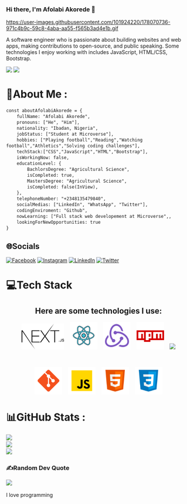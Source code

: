 ### Hi there, I'm Afolabi Akorede 👋

https://user-images.githubusercontent.com/101924220/178070736-971c4b9c-59c8-4aba-aa55-f565b3ad4e1b.gif

A software engineer who is passionate about building websites and web apps, making contributions to open-source, and public speaking. Some technologies I enjoy working with includes JavaScript, HTML/CSS, Bootstrap.

<img src = "https://camo.githubusercontent.com/683e2187241c641430216c864ce93fc5a0e0dfb232c5a01d1c54b54d63aa8cb2/68747470733a2f2f63646e2e6472696262626c652e636f6d2f75736572732f313136323037372f73637265656e73686f74732f333834383931342f70726f6772616d6d65722e676966" style="width: 300px">  <img src="https://camo.githubusercontent.com/18ce5f699367154406817e838d922e74f1d53abea421410b381a64f2c1725af9/68747470733a2f2f6d656469612e67697068792e636f6d2f6d656469612f4168337a4848376876735342322f67697068792e676966" style="width: 300px">

# 💫About Me :
``` 
const aboutAfolabiAkorede = {
    fullName: "Afolabi Akorede",
    pronouns: ["He", "Him"],
    nationality: "Ibadan, Nigeria",
    jobStatus: ["Student at Microverse"],
    hobbies: ["Playing football","Reading","Watching football","Athletics","Solving coding challenges"],
    techStack:["CSS","JavaScript","HTML","Bootstrap"],
    isWorkingNow: false,
    educationLevel: {
        BachlorsDegree: "Agricultural Science",
        isCompleted: true,
        MastersDegree: "Agricultural Science",
        isCompleted: false(InView),
    },
    telephoneNumber: "+2348135479840",
    socialMedias: ["LinkedIn", "WhatsApp", "Twitter"],
    codingEnviroment: "Github",
    nowLearning: ["Full stack web developement at Microverse",,
    lookingForNewOpportunities: true    
}
```

## 🌐Socials
[![Facebook](https://img.shields.io/badge/Facebook-%231877F2.svg?logo=Facebook&logoColor=white)](https://facebook.com/Afolabi.akorede) [![Instagram](https://img.shields.io/badge/Instagram-%23E4405F.svg?logo=Instagram&logoColor=white)](https://instagram.com/Afolabi417) [![LinkedIn](https://img.shields.io/badge/LinkedIn-%230077B5.svg?logo=linkedin&logoColor=white)](https://linkedin.com/in/brainconnect93) [![Twitter](https://img.shields.io/badge/Twitter-%231DA1F2.svg?logo=Twitter&logoColor=white)](https://twitter.com/@brainconnect0) 

# 💻Tech Stack
<h2 align="center">
  Here are some technologies I use:
</h2>
<p align="center">
<code><img height="70" src="https://github.com/chandan-reddy-k/chandan-reddy-k/blob/master/assets/next.png"></code> &nbsp;&nbsp;
<code><img height="75" src="https://github.com/chandan-reddy-k/chandan-reddy-k/blob/master/assets/react.png"></code> &nbsp;&nbsp;
<code><img height="75" src="https://github.com/chandan-reddy-k/chandan-reddy-k/blob/master/assets/redux.png"></code> &nbsp;&nbsp;
<code><img height="75" src="https://github.com/chandan-reddy-k/chandan-reddy-k/blob/master/assets/npm.png"></code> &nbsp;&nbsp;
<code><img height="64px" src="https://cdn.svgporn.com/logos/visual-studio-code.svg"></code>
</p>

<br/>

<p align="center">
<code><img height="75" src="https://github.com/chandan-reddy-k/chandan-reddy-k/blob/master/assets/git.png"></code> &nbsp;&nbsp;
<code><img height="75" src="https://github.com/chandan-reddy-k/chandan-reddy-k/blob/master/assets/js.png"></code> &nbsp;&nbsp;
<code><img height="75" src="https://github.com/chandan-reddy-k/chandan-reddy-k/blob/master/assets/html.png"></code> &nbsp;&nbsp;
<code><img height="75" src="https://github.com/chandan-reddy-k/chandan-reddy-k/blob/master/assets/css.png"></code>
</p>

# 📊GitHub Stats :

![](https://github-readme-stats.vercel.app/api?username=brainconnect93&theme=blue-green&hide_border=false&include_all_commits=false&count_private=false)<br/>
![](https://github-readme-streak-stats.herokuapp.com/?user=brainconnect93&theme=blue-green&hide_border=false)<br/>
![](https://github-readme-stats.vercel.app/api/top-langs/?username=brainconnect93&theme=blue-green&hide_border=false&include_all_commits=false&count_private=false&layout=compact)


### ✍️Random Dev Quote
![](https://quotes-github-readme.vercel.app/api?type=horizontal&theme=gruvbox)

I love programming 
